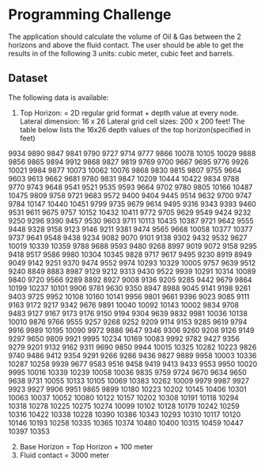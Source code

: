# Programming Challenge

The application should calculate the volume of Oil & Gas between the 2 horizons and above the fluid contact.
The user should be able to get the results in of the following 3 units: cubic meter, cubic feet and barrels.


## Dataset

The following data is available:
1. Top Horizon: = 2D regular grid format + depth value at every node.
Lateral dimension: 16 x 26
Lateral grid cell sizes: 200 x 200 feet!
The table below lists the 16x26 depth values of the top horizon(specified in feet)

9934	9890	9847	9841	9790	9727	9714	9777	9866	10078	10105	10029	9888	9856	9865	9894
9912	9868	9827	9819	9769	9700	9667	9695	9776	9926	10021	9984	9877	10073	10062	10076
9868	9830	9815	9807	9755	9664	9603	9613	9662	9681	9780	9831	9847	10209	10444	10422
9834	9788	9770	9743	9648	9541	9521	9535	9593	9664	9702	9780	9805	10166	10487	10475
9809	9758	9721	9683	9572	9400	9404	9445	9514	9632	9700	9747	9784	10147	10440	10451
9799	9735	9679	9614	9495	9316	9343	9393	9460	9531	9611	9675	9757	10152	10432	10411
9772	9705	9629	9549	9424	9232	9250	9296	9390	9457	9530	9603	9711	10113	10435	10387
9721	9642	9555	9448	9328	9158	9123	9146	9211	9381	9474	9565	9668	10058	10377	10377
9737	9641	9548	9438	9234	9082	9070	9101	9138	9302	9432	9532	9627	10019	10339	10359
9788	9688	9593	9480	9268	8997	9019	9072	9158	9295	9418	9517	9586	9980	10304	10345
9828	9717	9617	9495	9230	8919	8949	9049	9142	9251	9370	9474	9552	9974	10293	10329
10005	9757	9639	9512	9240	8849	8883	8987	9129	9212	9313	9430	9522	9939	10291	10314
10089	9840	9720	9566	9289	8892	8927	9008	9136	9205	9285	9442	9679	9864	10199	10237
10101	9906	9781	9630	9350	8947	8988	9045	9141	9198	9261	9403	9725	9952	10108	10160
10141	9956	9801	9661	9396	9023	9085	9111	9163	9172	9217	9342	9676	9891	10040	10092
10143	10002	9834	9708	9483	9127	9167	9173	9176	9150	9194	9304	9639	9832	9981	10036
10138	10010	9876	9766	9555	9257	9268	9252	9209	9114	9153	9285	9619	9794	9916	9989
10195	10090	9972	9886	9647	9346	9306	9260	9208	9126	9149	9297	9650	9809	9921	9995
10234	10169	10083	9992	9782	9427	9356	9279	9201	9132	9162	9311	9690	9850	9944	10015
10325	10282	10223	9826	9740	9486	9412	9354	9291	9266	9286	9436	9827	9889	9958	10003
10336	10287	10258	9939	9677	9583	9516	9458	9419	9413	9433	9553	9950	10020	9995	10016
10339	10239	10058	10036	9835	9759	9724	9670	9634	9650	9638	9731	10055	10133	10105	10069
10383	10262	10009	9979	9987	9927	9923	9927	9906	9951	9865	9899	10180	10223	10202	10145
10406	10301	10063	10037	10052	10080	10122	10157	10202	10308	10191	10118	10294	10318	10278	10225
10275	10274	10099	10102	10128	10179	10242	10259	10316	10422	10338	10228	10390	10386	10343	10293
10310	10117	10120	10146	10193	10258	10335	10365	10374	10480	10400	10315	10459	10447	10397	10353


2. Base Horizon = Top Horizon + 100 meter
3. Fluid contact = 3000 meter
